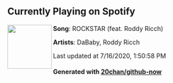 ## Currently Playing on Spotify

[<img align="left" width="100" src="https://i.scdn.co/image/ab67616d00001e0220e08c8cc23f404d723b5647">](https://open.spotify.com/album/623PL2MBg50Br5dLXC9E9e)

**Song**: ROCKSTAR (feat. Roddy Ricch)

**Artists**: DaBaby, Roddy Ricch

Last updated at 7/16/2020, 1:50:58 PM

#### Generated with [20chan/github-now](https://github.com/20chan/github-now)